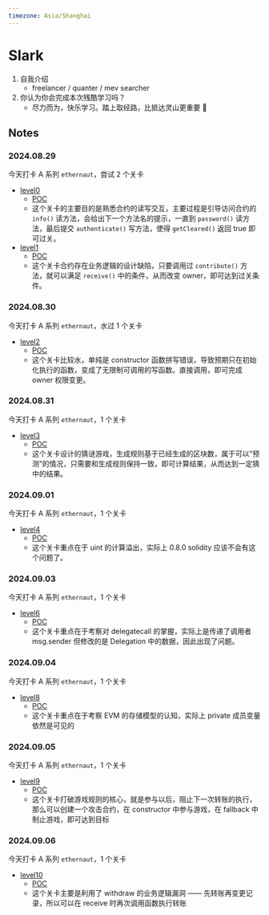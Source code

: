 ```yaml
---
timezone: Asia/Shanghai
---
```


# Slark

1. 自我介绍
    - freelancer / quanter / mev searcher
2. 你认为你会完成本次残酷学习吗？
    - 尽力而为，快乐学习。踏上取经路，比抵达灵山更重要 🐒

## Notes

<!-- Content_START -->

### 2024.08.29

今天打卡 A 系列 `ethernaut`，尝试 2 个关卡

- [level0](https://ethernaut.openzeppelin.com/level/0x7E0f53981657345B31C59aC44e9c21631Ce710c7) 
    - [POC](./Writeup/Slark/test/ethernaut//level0.t.sol) 
    - 这个关卡的主要目的是熟悉合约的读写交互，主要过程是引导访问合约的 `info()` 读方法，会给出下一个方法名的提示，一直到 `password()` 读方法，最后提交 `authenticate()` 写方法，使得 `getCleared()` 返回 true 即可过关。
- [level1](https://ethernaut.openzeppelin.com/level/0x3c34A342b2aF5e885FcaA3800dB5B205fEfa3ffB)
    - [POC](./Writeup/Slark/test/ethernaut//level1.t.sol) 
    - 这个关卡合约存在业务逻辑的设计缺陷，只要调用过 `contribute()` 方法，就可以满足 `receive()` 中的条件，从而改变 owner，即可达到过关条件。 

### 2024.08.30

今天打卡 A 系列 `ethernaut`，水过 1 个关卡

- [level2](https://ethernaut.openzeppelin.com/level/0x676e57FdBbd8e5fE1A7A3f4Bb1296dAC880aa639)
    - [POC](./Writeup/Slark/test/ethernaut//level2.t.sol)
    - 这个关卡比较水，单纯是 constructor 函数拼写错误，导致预期只在初始化执行的函数，变成了无限制可调用的写函数。直接调用，即可完成 owner 权限变更。
    
### 2024.08.31

今天打卡 A 系列 `ethernaut`，1 个关卡

- [level3](https://ethernaut.openzeppelin.com/level/0xA62fE5344FE62AdC1F356447B669E9E6D10abaaF)
    - [POC](./Writeup/Slark/test/ethernaut//level3.t.sol)
    - 这个关卡设计的猜谜游戏，生成规则基于已经生成的区块数，属于可以“预测”的情况，只需要和生成规则保持一致，即可计算结果，从而达到一定猜中的结果。

### 2024.09.01


今天打卡 A 系列 `ethernaut`，1 个关卡

- [level4](https://ethernaut.openzeppelin.com/level/0x478f3476358Eb166Cb7adE4666d04fbdDB56C407)
    - [POC](./Writeup/Slark/test/ethernaut//level4.t.sol)
    - 这个关卡重点在于 uint 的计算溢出，实际上 0.8.0 solidity 应该不会有这个问题了。

### 2024.09.03

今天打卡 A 系列 `ethernaut`，1 个关卡

- [level6](https://ethernaut.openzeppelin.com/level/0x73379d8B82Fda494ee59555f333DF7D44483fD58)
    - [POC](./Writeup/Slark/test/ethernaut//level6.t.sol)
    - 这个关卡重点在于考察对 delegatecall 的掌握，实际上是传递了调用者 msg.sender 但修改的是 Delegation 中的数据，因此出现了问题。

### 2024.09.04

今天打卡 A 系列 `ethernaut`，1 个关卡
- [level8](https://ethernaut.openzeppelin.com/level/0xB7257D8Ba61BD1b3Fb7249DCd9330a023a5F3670)
    - [POC](./Writeup/Slark/test/ethernaut//level8.t.sol)
    - 这个关卡重点在于考察 EVM 的存储模型的认知，实际上 private 成员变量依然是可见的

### 2024.09.05

今天打卡 A 系列 `ethernaut`，1 个关卡
- [level9](https://ethernaut.openzeppelin.com/level/0x3049C00639E6dfC269ED1451764a046f7aE500c6)
    - [POC](./Writeup/Slark/test/ethernaut//level9.t.sol)
    - 这个关卡打破游戏规则的核心，就是参与以后，阻止下一次转账的执行，那么可以创建一个攻击合约，在 constructor 中参与游戏，在 fallback 中制止游戏，即可达到目标

### 2024.09.06

今天打卡 A 系列 `ethernaut`，1 个关卡
- [level10](https://ethernaut.openzeppelin.com/level/0x2a24869323C0B13Dff24E196Ba072dC790D52479)
    - [POC](./Writeup/Slark/test/ethernaut//level10.t.sol)
    - 这个关卡主要是利用了 withdraw 的业务逻辑漏洞 —— 先转账再变更记录，所以可以在 receive 时再次调用函数执行转账


<!-- Content_END -->
